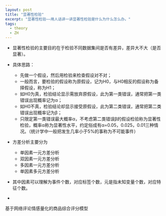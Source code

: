 ```yaml
---
layout: post
title: "显著性检验"
excerpt: "显著性检验——用人话讲一讲显著性检验是什么为什么怎么办。"
tags:
  - theory
  - ZH
---
```


- 显著性检验的主要目的在于检验不同数据集间是否有差异，差异大不大（是否显著）。
- 具体思路：
  - 先做一个假设，然后用检验来检查假设对不对；
  - 一般而言，要检验的假设称为原假设，记为H0，与H0相反的假设称为备择假设，称为H1；
  - 如H0为真，检验结论显示需放弃原假设，此为第一类错误，通常把第一类错误出现概率记为α；
  - 如H0不真，检验结论却显示接受原假设，此为第二类错误，通常把第二类错误出现概率记为β；
  - 只限定第一类错误最大概率α，不考虑第二类错误β的假设检验称为显著性检验，概率α称为显著性水平，约定俗成有α=0.05，0.025，0.01三种情况。（统计学中一般把发生几率小于5%的事称为不可能事件）

- 方差分析主要分为
  - 单因素一元方差分析
  - 双因素一元方差分析
  - 多因素一元方差分析
  - 单因素多元方差分析
- 其中因素可以理解为事件个数，对应标签个数，元是指未知变量个数，对应特征个数。
-
基于网络评论情感量化的商品综合评分模型
